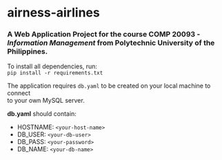 # airness-airlines

### A Web Application Project for the course **COMP 20093** - *Information Management* from Polytechnic University of the Philippines.

To install all dependencies, run:  
`pip install -r requirements.txt`

The application requires `db.yaml` to be created on your local machine to connect  
to your own MySQL server. 

**db.yaml** should contain:
- HOSTNAME: `<your-host-name>`
- DB_USER: `<your-db-user>`
- DB_PASS: `<your-password>`
- DB_NAME: `<your-db-name>`
